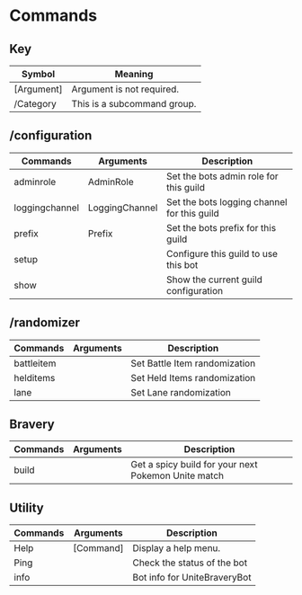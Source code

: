 # Commands

## Key 
| Symbol      | Meaning                        |
|-------------|--------------------------------|
| [Argument]  | Argument is not required.      |
| /Category   | This is a subcommand group.    |

## /configuration
| Commands       | Arguments      | Description                                 |
|----------------|----------------|---------------------------------------------|
| adminrole      | AdminRole      | Set the bots admin role for this guild      |
| loggingchannel | LoggingChannel | Set the bots logging channel for this guild |
| prefix         | Prefix         | Set the bots prefix for this guild          |
| setup          |                | Configure this guild to use this bot        |
| show           |                | Show the current guild configuration        |

## /randomizer
| Commands   | Arguments | Description                   |
|------------|-----------|-------------------------------|
| battleitem |           | Set Battle Item randomization |
| helditems  |           | Set Held Items randomization  |
| lane       |           | Set Lane randomization        |

## Bravery
| Commands | Arguments | Description                                         |
|----------|-----------|-----------------------------------------------------|
| build    |           | Get a spicy build for your next Pokemon Unite match |

## Utility
| Commands | Arguments | Description                  |
|----------|-----------|------------------------------|
| Help     | [Command] | Display a help menu.         |
| Ping     |           | Check the status of the bot  |
| info     |           | Bot info for UniteBraveryBot |

